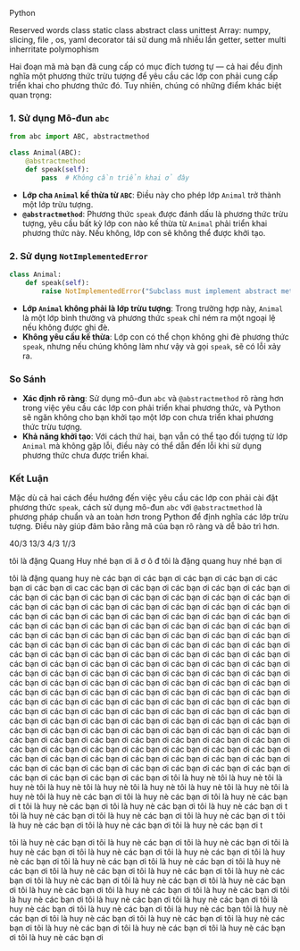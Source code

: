 Python 
  
  Reserved words
  class
    static class
    abstract class
  unittest
  Array: numpy, slicing,
  file , os, yaml 
  decorator tái sử dung mã nhiều lần 
  getter, setter
  multi inherritate
  polymophism

Hai đoạn mã mà bạn đã cung cấp có mục đích tương tự — cả hai đều định nghĩa một phương thức trừu tượng để yêu cầu các lớp con phải cung cấp triển khai cho phương thức đó. Tuy nhiên, chúng có những điểm khác biệt quan trọng:

### 1. Sử dụng Mô-đun `abc`

```python
from abc import ABC, abstractmethod

class Animal(ABC):
    @abstractmethod
    def speak(self):
        pass  # Không cần triển khai ở đây
```

- **Lớp cha `Animal` kế thừa từ `ABC`**: Điều này cho phép lớp `Animal` trở thành một lớp trừu tượng.
- **`@abstractmethod`**: Phương thức `speak` được đánh dấu là phương thức trừu tượng, yêu cầu bất kỳ lớp con nào kế thừa từ `Animal` phải triển khai phương thức này. Nếu không, lớp con sẽ không thể được khởi tạo.

### 2. Sử dụng `NotImplementedError`

```python
class Animal:
    def speak(self):
        raise NotImplementedError("Subclass must implement abstract method")
```

- **Lớp `Animal` không phải là lớp trừu tượng**: Trong trường hợp này, `Animal` là một lớp bình thường và phương thức `speak` chỉ ném ra một ngoại lệ nếu không được ghi đè.
- **Không yêu cầu kế thừa**: Lớp con có thể chọn không ghi đè phương thức `speak`, nhưng nếu chúng không làm như vậy và gọi `speak`, sẽ có lỗi xảy ra.

### So Sánh

- **Xác định rõ ràng**: Sử dụng mô-đun `abc` và `@abstractmethod` rõ ràng hơn trong việc yêu cầu các lớp con phải triển khai phương thức, và Python sẽ ngăn không cho bạn khởi tạo một lớp con chưa triển khai phương thức trừu tượng.
- **Khả năng khởi tạo**: Với cách thứ hai, bạn vẫn có thể tạo đối tượng từ lớp `Animal` mà không gặp lỗi, điều này có thể dẫn đến lỗi khi sử dụng phương thức chưa được triển khai.

### Kết Luận

Mặc dù cả hai cách đều hướng đến việc yêu cầu các lớp con phải cài đặt phương thức `speak`, cách sử dụng mô-đun `abc` với `@abstractmethod` là phương pháp chuẩn và an toàn hơn trong Python để định nghĩa các lớp trừu tượng. Điều này giúp đảm bảo rằng mã của bạn rõ ràng và dễ bảo trì hơn.

40/3
  13/3
    4/3
      1//3

tôi là đặng Quang Huy nhé bạn ơi ă ơ ô đ 
tôi là đặng  quang huy nhé bạn ơi
        
tôi là đặng quang huy  nè các bạn ơi các bạn ơi các bạn ơi các bạn ơi các bạn ơi các bạn ơi cac
các bạn ơi các bạn ơi các bạn ơi các bạn ơi các bạn ơi các bạn ơi các bạn ơi
các bạn ơi các bạn ơi các bạn ơi các bạn ơi các bạn ơi các bạn ơi các bạn ơi 
các bạn ơi các bạn ơi các bạn ơi các bạn ơi các bạn ơi các bạn ơi các bạn ơi 
các bạn ơi các bạn ơi các bạn ơi các bạn ơi các bạn ơi các bạn ơi các bạn ơi
các bạn ơi các bạn ơi các bạn ơi các bạn ơi các bạn ơi các bạn ơi các bạn ơi
các bạn ơi các bạn ơi các bạn ơi các bạn ơi các bạn ơi các bạn ơi các bạn ơi 
các bạn ơi các bạn ơi các bạn ơi các bạn ơi các bạn ơi các bạn ơi các bạn ơi
các bạn ơi các bạn ơi các bạn ơi các bạn ơi các bạn ơi các bạn ơi các bạn ơi
các bạn ơi các bạn ơi các bạn ơi các bạn ơi các bạn ơi các bạn ơi các bạn ơi 
các bạn ơi các bạn ơi các bạn ơi các bạn ơi các bạn ơi các bạn ơi các bạn ơi
các bạn ơi các bạn ơi các bạn ơi các bạn ơi các bạn ơi  các bạn ơi các bạn ơi
các bạn ơi các bạn ơi các bạn ơi các bạn ơi các bạn ơi các bạn ơi các bạn ơi 
các bạn ơi các bạn ơi các bạn ơi các bạn ơi các bạn ơi các bạn ơi các bạn ơi 
các bạn ơi các bạn ơi các bạn ơi các bạn ơi các bạn ơi các bạn ơi các bạn ơi 
các bạn ơi các bạn ơi các bạn ơi các bạn ơi các bạn ơi các bạn ơi các bạn ơi 
các bạn ơi các bạn ơi các bạn ơi các bạn ơi các bạn ơi các bạn ơi các bạn ơi 
các bạn ơi các bạn ơi các bạn ơi các bạn ơi các bạn ơi các bạn ơi các bạn ơi 
các bạn ơi các bạn ơi các bạn ơi các bạn ơi các bạn ơi các bạn ơi các bạn ơi
các bạn ơi các bạn ơi các bạn ơi các bạn ơi các bạn ơi các bạn ơi các bạn ơi
các bạn ơi các bạn ơi các bạn ơi các bạn ơi các bạn ơi các bạn ơi các bạn ơi 
các bạn ơi các bạn ơi tôi là huy nè tôi là huy nè tôi là huy nè tôi là huy nè 
tôi là huy nè tôi là huy nè tôi là huy nè tôi là huy nè tôi là huy nè
tôi là huy nè các bạn ơi tôi là huy nè các bạn ơi tôi là huy nè các bạn ơi t
tôi là huy nè các bạn ơi tôi là huy nè các bạn ơi tôi là huy nè các bạn ơi t
tôi là huy nè các bạn ơi tôi là huy nè các bạn ơi tôi là huy nè các bạn ơi t
tôi là huy nè các bạn ơi tôi là huy nè các bạn ơi tôi là huy nè các bạn ơi t

tôi là huy nè các bạn ơi tôi là huy nè các bạn ơi tôi là huy nè các bạn ơi
tôi là huy nè các bạn ơi tôi là huy nè các bạn ơi tôi là huy nè các bạn ơi
tôi là huy nè các bạn ơi tôi là huy nè các bạn ơi tôi là huy nè các bạn ơi
tôi là huy nè các bạn ơi tôi là huy nè các bạn ơi tôi là huy nè các bạn ơi
tôi là huy nè các bạn ơi tôi là huy nè các bạn ơi tôi là huy nè các bạn ơi 
tôi là huy nè các bạn ơi tôi là huy nè các bạn ơi tôi là huy nè các bạn ơi
tôi là huy nè các bạn ơi tôi là huy nè các bạn ơi tôi là huy nè các bạn ơi 
tôi là huy nè các bạn ơi tôi là huy nè các bạn ơi tôi là huy nè các bạn ơi
tôi là huy nè các bạn  tôi là huy nè các bạn ơi tôi là huy nè các bạn ơi
tôi là huy nè các bạn ơi tôi là huy nè các bạn ơi tôi là huy nè các bạn ơi
tôi là huy nè các bạn ơi tôi là huy nè các bạn ơi tôi là huy nè các bạn ơi
